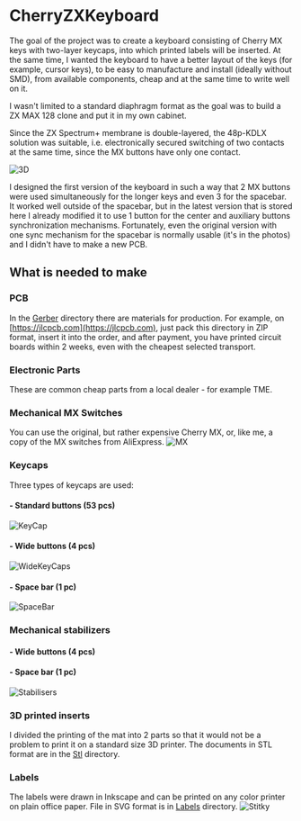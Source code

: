 # CherryZXKeyboard
The goal of the project was to create a keyboard consisting of Cherry MX keys with two-layer keycaps, into which printed labels will be inserted. At the same time, I wanted the keyboard to have a better layout of the keys (for example, cursor keys), to be easy to manufacture and install (ideally without SMD), from available components, cheap and at the same time to write well on it.

I wasn't limited to a standard diaphragm format as the goal was to build a ZX MAX 128 clone and put it in my own cabinet.

Since the ZX Spectrum+ membrane is double-layered, the 48p-KDLX solution was suitable, i.e. electronically secured switching of two contacts at the same time, since the MX buttons have only one contact.

![3D](/Images/CherryZXKeyboard3D.png )

I designed the first version of the keyboard in such a way that 2 MX buttons were used simultaneously for the longer keys and even 3 for the spacebar. It worked well outside of the spacebar, but in the latest version that is stored here I already modified it to use 1 button for the center and auxiliary buttons synchronization mechanisms. Fortunately, even the original version with one sync mechanism for the spacebar is normally usable (it's in the photos) and I didn't have to make a new PCB.

## What is needed to make

### PCB
In the [Gerber](/Gerber) directory there are materials for production. For example, on [https://jlcpcb.com](https://jlcpcb.com), just pack this directory in ZIP format, insert it into the order, and after payment, you have printed circuit boards within 2 weeks, even with the cheapest selected transport.

### Electronic Parts
These are common cheap parts from a local dealer - for example TME.

### Mechanical MX Switches
You can use the original, but rather expensive Cherry MX, or, like me, a copy of the MX switches from AliExpress.
![MX](/Images/MX.png )

### Keycaps
Three types of keycaps are used:

#### - Standard buttons (53 pcs)
![KeyCap](/Images/KeyCap.jpg )

#### - Wide buttons (4 pcs)
![WideKeyCaps](/Images/WideKeyCaps.jpg )

#### - Space bar (1 pc)
![SpaceBar](/Images/SpaceBar.jpg )

### Mechanical stabilizers

#### - Wide buttons (4 pcs)
#### - Space bar (1 pc)
![Stabilisers](/Images/Stabilisers.jpg )


### 3D printed inserts
I divided the printing of the mat into 2 parts so that it would not be a problem to print it on a standard size 3D printer. The documents in STL format are in the [Stl](./Stl) directory.

### Labels
The labels were drawn in Inkscape and can be printed on any color printer on plain office paper. File in SVG format is in [Labels](./Labels) directory.
![Stitky](/Images/Stitky.png )




